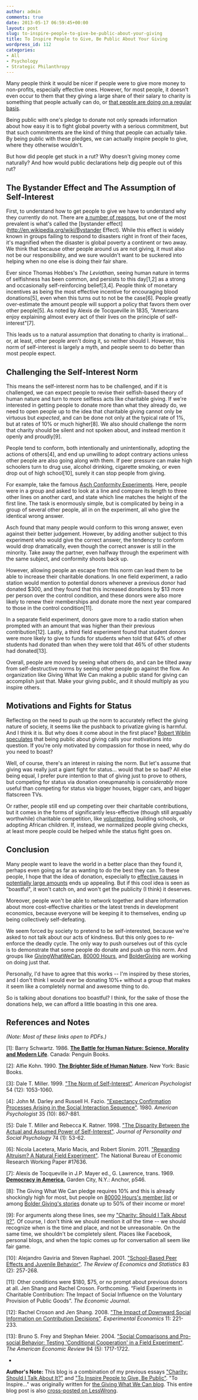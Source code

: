 ```yaml
---
author: admin
comments: true
date: 2013-05-17 06:59:45+00:00
layout: post
slug: to-inspire-people-to-give-be-public-about-your-giving
title: To Inspire People to Give, Be Public About Your Giving
wordpress_id: 112
categories:
- All
- Psychology
- Strategic Philanthropy
---
```


Many people think it would be nicer if people were to give more money to non-profits, especially effective ones.  However, for most people, it doesn't even occur to them that they giving a large share of their salary to charity is something that people actually can do, or [that people are doing on a regular basis](http://www.givingwhatwecan.org).

Being public with one's pledge to donate not only spreads information about how easy it is to fight global poverty with a serious commitment, but that such commitments are the kind of thing that people can actually take.  By being public with these pledges, we can actually inspire people to give, where they otherwise wouldn't.

But how did people get stuck in a rut?  Why doesn't giving money come naturally?  And how would public declarations help dig people out of this rut?<!-- more -->






## The Bystander Effect and The Assumption of Self-Interest


First, to understand how to get people to give we have to understand why they currently do not.  There are [a number of reasons](http://www.everydayutilitarian.com/essays/why-dont-people-help-others-more/), but one of the most prevalent is what's called the [bystander effect](http://en.wikipedia.org/wiki/Bystander Effect).  While this effect is widely known in groups failing to respond to disasters right in front of their faces, it's magnified when the disaster is global poverty a continent or two away.  We think that because other people around us are not giving, it must also not be our responsibility, and we sure wouldn't want to be suckered into helping when no one else is doing their fair share.

Ever since Thomas Hobbes's _The Leviathan_, seeing human nature in terms of selfishness has been common, and persists to this day[1,2] as a strong and occasionally self-reinforcing belief[3,4].  People think of monetary incentives as being the most effective incentive for encouraging blood donations[5], even when this turns out to not be the case[6].  People greatly over-estimate the amount people will support a policy that favors them over other people[5].  As noted by Alexis de Tocqueville in 1835, "Americans enjoy explaining almost every act of their lives on the principle of self-interest"[7].

This leads us to a natural assumption that donating to charity is irrational... or, at least, other people aren't doing it, so neither should I.  However, this norm of self-interest is largely a myth, and people seem to do better than most people expect.






## Challenging the Self-Interest Norm


This means the self-interest norm has to be challenged, and if it is challenged, we can expect people to revise their selfish-based theory of human nature and turn to more selfless acts like charitable giving.  If we're interested in getting people to donate more than what they already do, we need to open people up to the idea that charitable giving cannot only be virtuous but _expected_, and can be done not only at the typical rate of 1%, but at rates of 10% or much higher[8].  We also should challenge the norm that charity should be silent and not spoken about, and instead mention it openly and proudly[9].

People tend to conform, both intentionally and unintentionally, adopting the actions of others[4], and end up unwilling to adopt contrary actions unless other people are also going along with them.  If peer pressure can make high schoolers turn to drug use, alcohol drinking, cigarette smoking, or even drop out of high school[10], surely it can stop people from giving.



For example, take the famous [Asch Conformity Experiments](http://en.wikipedia.org/wiki/Asch_conformity_experiments).  Here, people were in a group and asked to look at a line and compare its length to three other lines on another card, and state which line matches the height of the first line.  The task is enormously simple, but is complicated by being in a group of several other people, all in on the experiment, all who give the identical wrong answer.

Asch found that many people would conform to this wrong answer, even against their better judgement.  However, by adding another subject to this experiment who would give the correct answer, the tendency to conform would drop dramatically, even though the correct answer is still in the minority.  Take away the partner, even halfway through the experiment with the same subject, and conformity shoots back up.



However, allowing people an escape from this norm can lead them to be able to increase their charitable donations.  In one field experiment, a radio station would mention to potential donors whenever a previous donor had donated $300, and they found that this increased donations by $13 more per person over the control condition, and these donors were also more likely to renew their memberships and donate more the next year compared to those in the control condition[11].

In a separate field experiment, donors gave more to a radio station when prompted with an amount that was higher than their previous contribution[12].  Lastly, a third field experiment found that student donors were more likely to give to funds for students when told that 64% of other students had donated than when they were told that 46% of other students had donated[13].

Overall, people are moved by seeing what others do, and can be tilted away from self-destructive norms by seeing other people go against the flow.  An organization like Giving What We Can making a public stand for giving can accomplish just that.  Make your giving public, and it should multiply as you inspire others.






## Motivations and Fights for Status


Reflecting on the need to push up the norm to accurately reflect the giving nature of society, it seems like the pushback to privatize giving is harmful.  And I think it is.  But why does it come about in the first place?  [Robert Wiblin speculates](http://www.overcomingbias.com/2012/09/covert-virtue-the-signal-that-doesnt-bark.html) that being public about giving calls your motivations into question.  If you're only motivated by compassion for those in need, why do you need to boast?

Well, of course, there's an interest in raising the norm.  But let's assume that giving was really just a giant fight for status... would that be so bad?  All else being equal, I prefer pure intention to that of giving just to prove to others, but competing for status via donation oneupmanship is _considerably_ more useful than competing for status via bigger houses, bigger cars, and bigger flatscreen TVs.

Or rather, people still end up competing over their charitable contributions, but it comes in the forms of significantly less-effective (though still arguably worthwhile) charitable competition, like [volunteering](http://www.jefftk.com/news/2012-11-20), building schools, or adopting African children.  If, instead, we normalized people giving checks, at least more people could be helped while the status fight goes on.






## Conclusion


Many people want to leave the world in a better place than they found it, perhaps even going as far as wanting to do the best they can.  To these people, I hope that the idea of donation, especially to [effective causes](http://givewell.org/giving101) in [potentially large amounts](http://www.utilitarian-essays.com/make-money.html) ends up appealing.  But if this cool idea is seen as "boastful", it won't catch on, and won't get the publicity (I think) it deserves.

Moreover, people won't be able to network together and share information about more cost-effective charities or the latest trends in development economics, because everyone will be keeping it to themselves, ending up being collectively self-defeating.

We seem forced by society to pretend to be self-interested, because we're asked to not talk about our acts of kindness.  But this only goes to re-enforce the deadly cycle.  The only way to push ourselves out of this cycle is to demonstrate that some people do donate and push up this norm.  And groups like [GivingWhatWeCan](http://www.givingwhatwecan.org), [80000 Hours](http://www.80000hours.org), and [BolderGiving](http://www.boldergiving.org/) are working on doing just that.

Personally, I'd have to agree that this works -- I'm inspired by these stories, and I don't think I would ever be donating 10%+ without a group that makes it seem like a completely normal and awesome thing to do.

So is talking about donations too boastful?  I think, for the sake of those the donations help, we can afford a little boasting in this one area.






## References and Notes


_(Note: Most of these links open to PDFs.)_

[1]: Barry Schwartz. 1986. [**The Battle for Human Nature: Science, Morality and Modern Life**](http://www.amazon.com/The-Battle-Human-Nature-Morality/dp/0393304450). Canada: Penguin Books.

[2]: Alfie Kohn. 1990. **[The Brighter Side of Human Nature](http://www.amazon.com/Brighter-Side-Human-Nature-Altruism/dp/0465007589).** New York: Basic Books.

[3]: Dale T. Miller. 1999. ["The Norm of Self-Interest"](http://faculty-gsb.stanford.edu/millerd/docs/1999amerpsyc.html). _American Psychologist_ 54 (12): 1053-1060.

[4]: John M. Darley and Russell H. Fazio. ["Expectancy Confirmation Processes Arising in the Social Interaction Sequence"](http://psych.princeton.edu/psychology/research/darley/pdfs/Expectancy%20Confirmation.PDF). 1980. _American Psychologist_ 35 (10): 867-881.

[5]: Dale T. Miller and Rebecca K. Ratner. 1998. ["The Disparity Between the Actual and Assumed Power of Self-Interest"](http://www.rhsmith.umd.edu/marketing/pdfs_docs/ratner/millerratner.pdf). _Journal of Personality and Social Psychology_ 74 (1): 53-62.

[6]: Nicola Lacetera, Mario Macis, and Robert Slonim. 2011. ["Rewarding Altruism? A Natural Field Experiment"](http://bfi.uchicago.edu/events/20111028_experiments/papers/Lacetera_LMS2_21Oct2011.pdf). The National Bureau of Economic Research Working Paper #17636.

[7]: Alexis de Tocqueville in J.P. Mayer ed., G. Lawrence, trans. 1969. [**Democracy in America.**](http://www.amazon.com/Democracy-America-Alexis-Tocqueville/dp/0060915226) Garden City, N.Y.: Anchor, p546.

[8]: The Giving What We Can pledge requires 10% and this is already shockingly high for most, but people on [80000 Hours's member list](http://80000hours.org/members) or among [Bolder Giving's stories](http://www.boldergiving.org/) donate up to 50% of their income or more!

[9]: For arguments along these lines, see my ["Charity: Should I Talk About It?"](http://www.greatplay.net/essays/charity-should-i-talk-about-it).  Of course, I don't think we should mention it *all* the time -- we should recognize when is the time and place, and not be unreasonable.  On the same time, we shouldn't be completely silent.  Places like Facebook, personal blogs, and when the topic comes up for conversation all seem like fair game.

[10]: Alejandro Gaviria and Steven Raphael. 2001. ["School-Based Peer Effects and Juvenile Behavior"](http://agaviria.uniandes.edu.co/papers_pub/School_Based_Peer_Effects_and_Juvenile_Behavior.pdf). _The Review of Economics and Statistics_ 83 (2): 257-268.

[11]: Other conditions were $180, $75, or no prompt about previous donors at all.  Jen Shang and Rachel Croson. Forthcoming. “Field Experiments in Charitable Contribution: The Impact of Social Influence on the Voluntary Provision of Public Goods”. _The Economic Journal_.

[12]: Rachel Croson and Jen Shang. 2008. ["The Impact of Downward Social Information on Contribution Decisions"](http://www.iu.edu/~spea/pubs/faculty/Croson_Shang_2008.pdf). _Experimental Economics_ 11: 221-233.

[13]: Bruno S. Frey and Stephan Meier. 2004. ["Social Comparisons and Pro-social Behavior: Testing 'Conditional Cooperation' in a Field Experiment"](http://www.bsfrey.ch/articles/418_04.pdf). _The American Economic Review_ 94 (5): 1717-1722.

-

**Author's Note:** This blog is a combination of my previous essays ["Charity: Should I Talk About It?"](http://www.greatplay.net/essays/charity-should-i-talk-about-it) and ["To Inspire People to Give, Be Public"](http://www.greatplay.net/essays/to-inspire-people-to-give-be-public). "To Inspire..." was originally written for [the Giving What We Can blog](http://givingwhatwecan.org/blog/2013-01-15/to-inspire-people-to-give-be-public).  This entire blog post is also [cross-posted on LessWrong](http://lesswrong.com/lw/hgj/to_inspire_people_to_give_be_public_about_your/).
